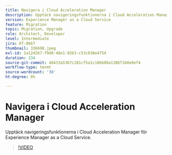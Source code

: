 ```yaml
---
title: Navigera i Cloud Acceleration Manager
description: Upptäck navigeringsfunktionerna i Cloud Acceleration Manager för Experience Manager as a Cloud Service.
version: Experience Manager as a Cloud Service
feature: Migration
topic: Migration, Upgrade
role: Architect, Developer
level: Intermediate
jira: KT-8667
thumbnail: 336698.jpeg
exl-id: 1a12d267-f9d0-48e1-9263-c53c038e4754
duration: 234
source-git-commit: 48433a5367c281cf5a1c106b08a1306f1b0e8ef4
workflow-type: tm+mt
source-wordcount: '38'
ht-degree: 0%

---
```


# Navigera i Cloud Acceleration Manager

Upptäck navigeringsfunktionerna i Cloud Acceleration Manager för Experience Manager as a Cloud Service.

>[!VIDEO](https://video.tv.adobe.com/v/336698?quality=12&learn=on)
